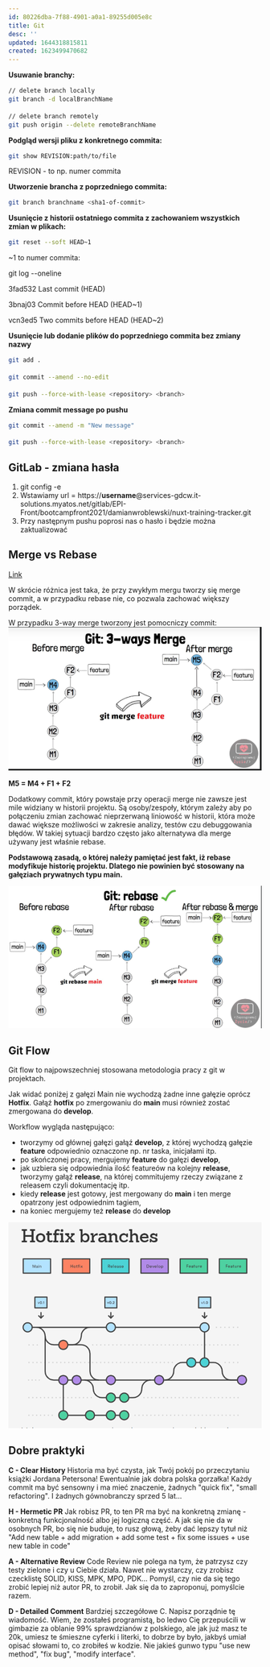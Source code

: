 ```yaml
---
id: 80226dba-7f88-4901-a0a1-89255d005e8c
title: Git
desc: ''
updated: 1644318815811
created: 1623499470682
---
```


**Usuwanie branchy:**

```bash
// delete branch locally
git branch -d localBranchName

// delete branch remotely
git push origin --delete remoteBranchName
```

**Podgląd wersji pliku z konkretnego commita:**

```bash
git show REVISION:path/to/file
```
REVISION - to np. numer commita

**Utworzenie brancha z poprzedniego commita:**

```bash
git branch branchname <sha1-of-commit>
```

**Usunięcie z historii ostatniego commita z zachowaniem wszystkich zmian w plikach:**

```bash
git reset --soft HEAD~1
```
~1 to numer commita:

git log --oneline 

3fad532 Last commit (HEAD) 

3bnaj03 Commit before HEAD (HEAD~1) 

vcn3ed5 Two commits before HEAD (HEAD~2)

**Usunięcie lub dodanie plików do poprzedniego commita bez zmiany nazwy**
```bash
git add .

git commit --amend --no-edit

git push --force-with-lease <repository> <branch>
```

**Zmiana commit message po pushu**

```bash
git commit --amend -m "New message"

git push --force-with-lease <repository> <branch>
```

## GitLab - zmiana hasła

1. git config -e
2. Wstawiamy url = https://**username**@services-gdcw.it-solutions.myatos.net/gitlab/EPI-Front/bootcampfront2021/damianwroblewski/nuxt-training-tracker.git
3. Przy następnym pushu poprosi nas o hasło i będzie można zaktualizować

## Merge vs Rebase

[Link](https://ohmydev.pl/post/git-merge-vs-git-rebase-jakie-sa-roznice-hod)

W skrócie różnica jest taka, że przy zwykłym mergu tworzy się merge commit, a w przypadku rebase nie, co pozwala zachować większy porządek.

W przypadku 3-way merge tworzony jest pomocniczy commit:
![](/assets/images/2021-12-14-22-09-32.png)

**M5 = M4 + F1 + F2**

Dodatkowy commit, który powstaje przy operacji merge nie zawsze jest mile widziany w historii projektu. Są osoby/zespoły, którym zależy aby po połączeniu zmian zachować nieprzerwaną liniowość w historii, która może dawać większe możliwości w zakresie analizy, testów czu debuggowania błędów. W takiej sytuacji bardzo często jako alternatywa dla merge używany jest właśnie rebase.

**Podstawową zasadą, o której należy pamiętać jest fakt, iż rebase modyfikuje historię projektu. Dlatego nie powinien być stosowany na gałęziach prywatnych typu main.**

![](/assets/images/2021-12-14-22-15-59.png)

## Git Flow

Git flow to najpowszechniej stosowana metodologia pracy z git w projektach. 

Jak widać poniżej z gałęzi Main nie wychodzą żadne inne gałęzie oprócz **Hotfix**. Gałąź **hotfix** po zmergowaniu do **main** musi również zostać zmergowana do **develop**.

Workflow wygląda następująco:
- tworzymy od głównej gałęzi gałąź **develop**, z której wychodzą gałęzie **feature** odpowiednio oznaczone np. nr taska, inicjałami itp.
- po skończonej pracy, mergujemy **feature** do gałęzi **develop**,
- jak uzbiera się odpowiednia ilość featureów na kolejny **release**, tworzymy gałąź **release**, na której commitujemy rzeczy związane z releasem czyli dokumentację itp.
- kiedy **release** jest gotowy, jest mergowany do **main** i ten merge opatrzony jest odpowiednim tagiem,
- na koniec mergujemy też **release** do **develop**

![](/assets/images/2021-12-14-22-08-50.png)

## Dobre praktyki

**C - Clear History**
Historia ma być czysta, jak Twój pokój po przeczytaniu książki Jordana Petersona! Ewentualnie jak dobra polska gorzałka! Każdy commit ma być sensowny i ma mieć znaczenie, żadnych "quick fix", "small refactoring". I żadnych gównobranczy sprzed 5 lat...


**H - Hermetic PR**
Jak robisz PR, to ten PR ma być na konkretną zmianę - konkretną funkcjonalność albo jej logiczną część. A jak się nie da w osobnych PR, bo się nie buduje, to rusz głową, żeby dać lepszy tytuł niż "Add new table + add migration + add some test + fix some issues + use new table in code"


**A - Alternative Review**
Code Review nie polega na tym, że patrzysz czy testy zielone i czy u Ciebie działa. Nawet nie wystarczy, czy zrobisz czecklistę SOLID, KISS, MPK, MPO, PDK... Pomyśl, czy nie da się tego zrobić lepiej niż autor PR, to zrobił. Jak się da to zaproponuj, pomyślcie razem.


**D - Detailed Comment**
Bardziej szczegółowe C. Napisz porządnie tę wiadomość. Wiem, że zostałeś programistą, bo ledwo Cię przepuścili w gimbazie za oblanie 99% sprawdzianów z polskiego, ale jak już masz te 20k, umiesz te śmieszne cyferki i literki, to dobrze by było, jakbyś umiał opisać słowami to, co zrobiłeś w kodzie. Nie jakieś gunwo typu "use new method", "fix bug", "modify interface".